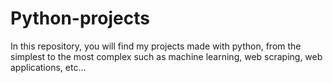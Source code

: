 # Python-projects
In this repository, you will find my projects made with python, from the simplest to the most complex such as machine learning, web scraping, web applications, etc...
